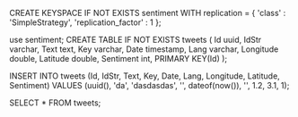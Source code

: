 CREATE KEYSPACE IF NOT EXISTS sentiment
WITH replication = {
	'class' : 'SimpleStrategy',
	'replication_factor' : 1
};

use sentiment;
                          CREATE TABLE IF NOT EXISTS tweets (
                            Id uuid,
                            IdStr varchar,
                            Text text,
                            Key varchar,
                            Date timestamp,
                            Lang varchar,
                            Longitude double,
                            Latitude double,
                            Sentiment int,
                            PRIMARY KEY(Id)
                          );

INSERT INTO tweets (Id, IdStr, Text, Key, Date, Lang, Longitude, Latitude, Sentiment) VALUES (uuid(), 'da', 'dasdasdas', '', dateof(now()), '', 1.2, 3.1, 1);

SELECT * FROM tweets;

